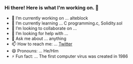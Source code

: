 ### Hi there! Here is what I'm working on. 👋

- 🔭 I’m currently working on ... alteblock
- 🌱 I’m currently learning ... C programming.c, Solidity.sol
- 👯 I’m looking to collaborate on ... 
- 🤔 I’m looking for help with ... 
- 💬 Ask me about ... anything
- 📫 How to reach me: ... [Twitter](https://twitter.com/Blockchain_Cali)
- 😄 Pronouns: ... He/Him
- ⚡ Fun fact: ... The first computer virus was created in 1986

